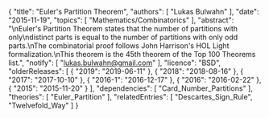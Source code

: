 {
    "title": "Euler's Partition Theorem",
    "authors": [
        "Lukas Bulwahn"
    ],
    "date": "2015-11-19",
    "topics": [
        "Mathematics/Combinatorics"
    ],
    "abstract": "\nEuler's Partition Theorem states that the number of partitions with only\ndistinct parts is equal to the number of partitions with only odd parts.\nThe combinatorial proof follows John Harrison's HOL Light formalization.\nThis theorem is the 45th theorem of the Top 100 Theorems list.",
    "notify": [
        "lukas.bulwahn@gmail.com"
    ],
    "licence": "BSD",
    "olderReleases": [
        {
            "2019": "2019-06-11"
        },
        {
            "2018": "2018-08-16"
        },
        {
            "2017": "2017-10-10"
        },
        {
            "2016-1": "2016-12-17"
        },
        {
            "2016": "2016-02-22"
        },
        {
            "2015": "2015-11-20"
        }
    ],
    "dependencies": [
        "Card_Number_Partitions"
    ],
    "theories": [
        "Euler_Partition"
    ],
    "relatedEntries": [
        "Descartes_Sign_Rule",
        "Twelvefold_Way"
    ]
}